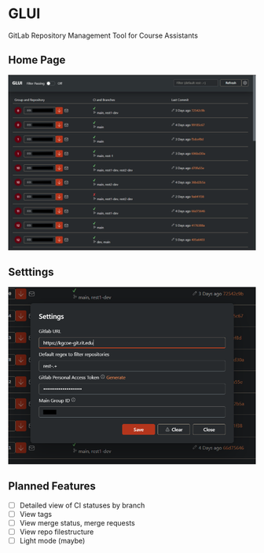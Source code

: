 # GLUI

GitLab Repository Management Tool for Course Assistants

## Home Page
![homepage](images/home.png)

## Setttings
![settings](images/settings.png)

## Planned Features
- [ ] Detailed view of CI statuses by branch
- [ ] View tags
- [ ] View merge status, merge requests
- [ ] View repo filestructure
- [ ] Light mode (maybe)